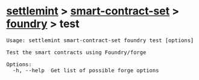 # [settlemint](../../../settlemint.md) > [smart-contract-set](../../smart-contract-set.md) > [foundry](../foundry.md) > test

<pre>Usage: settlemint smart-contract-set foundry test [options]

Test the smart contracts using Foundry/forge

Options:
  -h, --help  Get list of possible forge options
</pre>